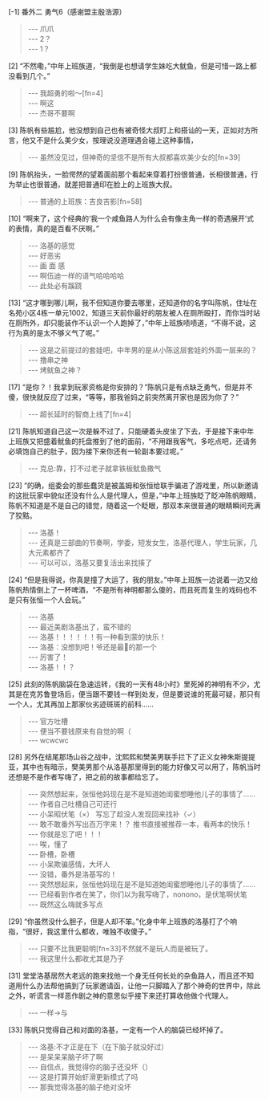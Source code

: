 
[-1] 番外二 勇气6（感谢盟主殷浩源）
>--- 爪爪<br>
>--- 2？<br>
>--- 1？<br>

[2] “不然嘞，”中年上班族道，“我倒是也想请学生妹吃大鱿鱼，但是可惜一路上都没看到几个。”
>--- 我超勇的啦～[fn=4]<br>
>--- 啊这<br>
>--- 杰哥不要啊<br>

[3] 陈帆有些尴尬，他没想到自己也有被奇怪大叔盯上和搭讪的一天，正如对方所言，他又不是什么美少女，按理说没道理遇会碰上这种事情，
>--- 虽然没见过，但神奇的坚信不是所有大叔都喜欢美少女的[fn=39]<br>

[9] 陈帆抬头，一脸愕然的望着面前那个看起来穿着打扮很普通，长相很普通，行为举止也很普通，就差把普通印在脸上的上班族大叔。
>--- 普通的上班族：吉良吉影[fn=58]<br>

[10] “啊来了，这个经典的‘我一个咸鱼路人为什么会有像主角一样的奇遇展开’式的表情，真的是百看不厌啊。”
>--- 洛基的感觉<br>
>--- 好恶劣<br>
>--- 画  面  感<br>
>--- 啊伍迪一样的语气哈哈哈哈<br>
>--- 此处必有蹊跷<br>

[13] “这才哪到哪儿啊，我不但知道你要去哪里，还知道你的名字叫陈帆，住址在名苑小区4栋一单元1002，知道三天前你最好的朋友被人在厕所殴打，而你当时站在厕所外，却只能装作不认识一个人跑掉了，”中年上班族啧啧道，“不得不说，这行为真的是太不够义气了呢。”
>--- 这是之前提过的套娃吧，中年男的是从小陈这层套娃的外面一层来的？<br>
>--- 撸串之神<br>
>--- 烤鱿鱼之神？<br>

[17] “是你？！我拿到玩家资格是你安排的？”陈帆只是有点缺乏勇气，但是并不傻，很快就反应了过来，“等等，那我爸妈之前突然离开家也是因为你了？”
>--- 超长延时的智商上线了[fn=4]<br>

[21] 陈帆知道自己这一次是躲不过了，只能硬着头皮坐了下去，于是接下来中年上班族又把盛着鱿鱼的托盘推到了他的面前，“不用跟我客气，多吃点吧，还请务必填饱自己的肚子，因为接下来你还有一轮副本要过呢。”
>--- 克总:靠，打不过老子就拿铁板鱿鱼撒气<br>

[23] “的确，组委会的那些蠢货是被盖姆和张恒给联手骗进了游戏里，所以新邀请的这批玩家中貌似还没有什么人是代理人，但是，”中年上班族眨了眨冲陈帆眼睛，陈帆不知道是不是自己的错觉，随着这一个眨眼，那双本来很普通的眼睛瞬间充满了狡黠。
>--- 洛基！<br>
>--- 还真是三部曲的节奏啊，学委，短发女生，洛基代理人，学生玩家，几大元素都齐了<br>
>--- 可以可以，洛基又要复活出来找揍了<br>

[24] “但是我得说，你真是撞了大运了，我的朋友。”中年上班族一边说着一边又给陈帆热情倒上了一杯啤酒，“不是所有神明都那么傻的，而且死而复生的戏码也不是只有张恒一个人会玩。”
>--- 洛基<br>
>--- 最近美剧洛基出了，蛮不错的<br>
>--- 洛基！！！！！！有一种看到蒙的快乐！<br>
>--- 洛基：没想到吧！爷还是最🐶的那一个<br>
>--- 厉害了！<br>
>--- 洛基！！？<br>

[25] 此刻的陈帆脑袋在急速运转，《我的一天有48小时》里死掉的神明有不少，尤其是在克苏鲁登场后，便当跟不要钱一样到处发，但是要说谁的死最可疑，那只有一个人，尤其再加上那家伙劣迹斑斑的前科……
>--- 官方吐槽<br>
>--- 便当不要钱原来有自觉的啊（<br>
>--- wcwcwc<br>

[28] 另外在结尾那场山谷之战中，沈熙熙和樊美男联手拦下了正义女神朱斯提提亚，其中也有暗示，樊美男那个从洛基那里得到的能力好像又可以用了，陈帆当时还想是不是作者写嗨了，把之前的故事都给忘了。
>--- 突然想起来，张恒他妈现在是不是知道她闺蜜想睡他儿子的事情了……<br>
>--- 作者自己吐槽自己可还行<br>
>--- 小呆昭伏笔（×）
写忘了趁没人发现回来找补（✓）<br>
>--- 敢不敢番外写出百万字来！？
推书直接被推荐一本，看两本的快乐！<br>
>--- 你就是忘了吧！！！<br>
>--- 唉，懂了<br>
>--- 卧槽，卧槽<br>
>--- 小呆欺骗感情，大坏人<br>
>--- 没错，番外是洛基写的！<br>
>--- 突然想起来，张恒他妈现在是不是知道她闺蜜想睡他儿子的事情了……<br>
>--- 已经看到作者在笑了，你们以为我写嗨了，nonono，是伏笔啊伏笔<br>
>--- 既然这么嗨就多写点<br>

[29] “你虽然没什么胆子，但是人却不笨。”化身中年上班族的洛基打了个响指，“很好，我这里什么都收，唯独不收傻子。”
>--- 只要不比我更聪明[fn=33]不然就不是玩人而是被玩了。<br>
>--- 我这里什么都收尤其是乃子<br>

[31] 堂堂洛基居然大老远的跑来找他一个身无任何长处的杂鱼路人，而且还不知道用什么办法帮他搞到了玩家邀请函，让他一只脚踏入了那个神奇的世界中，除此之外，听谎言一样恶作剧之神的意思似乎接下来还打算收他做个代理人。
>--- 一样→与<br>

[33] 陈帆只觉得自己和对面的洛基，一定有一个人的脑袋已经坏掉了。
>--- 洛基:不才正是在下（在下脑子就没好过）<br>
>--- 是呆呆呆脑子坏了啊<br>
>--- 自信点，我觉得你的脑子还没坏（）<br>
>--- 这是打算开始虾滑更新模式了吗<br>
>--- 那我觉得洛基的脑子绝对没坏<br>
